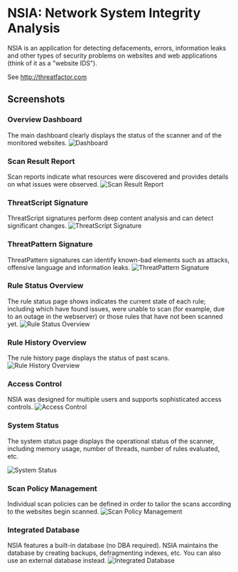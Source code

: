 # NSIA: Network System Integrity Analysis

NSIA is an application for detecting defacements, errors, information leaks and other types of security problems on websites and web applications (think of it as a "website IDS").

See http://threatfactor.com

## Screenshots

### Overview Dashboard ###

The main dashboard clearly displays the status of the scanner and of the monitored websites. 
![Dashboard](doc/screenshots/Screenshot_Dashboard.jpg "Dashboard")


### Scan Result Report ###

Scan reports indicate what resources were discovered and provides details on what issues were observed. 
![Scan Result Report](doc/screenshots/Screenshot_Scan_Report.png "Scan Result Report")

### ThreatScript Signature ###

ThreatScript signatures perform deep content analysis and can detect significant changes. 
![ThreatScript Signature](doc/screenshots/Screenshot_ThreatScript.jpg "ThreatScript Signature")

### ThreatPattern Signature ###

ThreatPattern signatures can identify known-bad elements such as attacks, offensive language and information leaks. 
![ThreatPattern Signature](doc/screenshots/Screenshot_ThreatPattern.png "ThreatPattern Signature")

### Rule Status Overview ###

The rule status page shows indicates the current state of each rule; including which have found issues, were unable to scan (for example, due to an outage in the webserver) or those rules that have not been scanned yet. 
![Rule Status Overview](doc/screenshots/Screenshot_SiteGroupStatus.png "Rule Status Overview")

### Rule History Overview ###

The rule history page displays the status of past scans.
![Rule History Overview](doc/screenshots/Screenshot_RuleHistory.png "Rule History Overview")

### Access Control ###

NSIA was designed for multiple users and supports sophisticated access controls.
![Access Control](doc/screenshots/Screenshot_AccessControl.png "Access Control")

### System Status ###

The system status page displays the operational status of the scanner, including memory usage, number of threads, number of rules evaluated, etc.

![System Status](doc/screenshots/Screenshot_SystemStatus.png "System Status")

### Scan Policy Management ###

Individual scan policies can be defined in order to tailor the scans according to the websites begin scanned. 
![Scan Policy Management](doc/screenshots/Screenshot_ScanPolicy.png "Scan Policy Management")

### Integrated Database ###

NSIA features a built-in database (no DBA required). NSIA maintains the database by creating backups, defragmenting indexes, etc. You can also use an external database instead. 
![Integrated Database](doc/screenshots/Screenshot_Database.png "Integrated Database")
